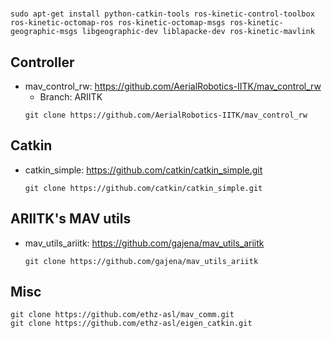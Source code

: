 # 

```shell
sudo apt-get install python-catkin-tools ros-kinetic-control-toolbox ros-kinetic-octomap-ros ros-kinetic-octomap-msgs ros-kinetic-geographic-msgs libgeographic-dev liblapacke-dev ros-kinetic-mavlink 
```

## Controller
* mav_control_rw: https://github.com/AerialRobotics-IITK/mav_control_rw
  * Branch: ARIITK
  ```shell
  git clone https://github.com/AerialRobotics-IITK/mav_control_rw
  ```

## Catkin
* catkin_simple: https://github.com/catkin/catkin_simple.git
  ```shell
  git clone https://github.com/catkin/catkin_simple.git
  ```
 
## ARIITK's MAV utils
* mav_utils_ariitk: https://github.com/gajena/mav_utils_ariitk
  ```shell 
  git clone https://github.com/gajena/mav_utils_ariitk 
  ```
 
## Misc
 ```shell
 git clone https://github.com/ethz-asl/mav_comm.git
 git clone https://github.com/ethz-asl/eigen_catkin.git 
 ```
